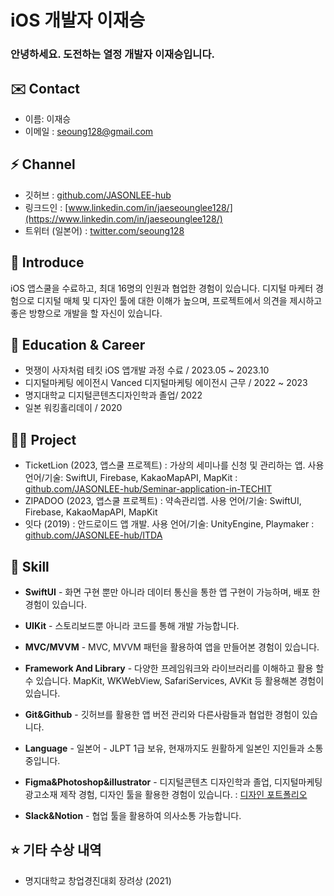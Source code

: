 iOS 개발자 이재승
==============

### 안녕하세요. 도전하는 열정 개발자 이재승입니다.

✉️ Contact
-------

*   이름: 이재승
*   이메일 : [seoung128@gmail.com](seoung128@gmail.com)

⚡️ Channel
-------

*   깃허브 : [github.com/JASONLEE-hub](https://github.com/JASONLEE-hub)
*   링크드인 : [www.linkedin.com/in/jaeseounglee128/](https://www.linkedin.com/in/jaeseounglee128/)
*   트위터 (일본어) : [twitter.com/seoung128](https://twitter.com/seoung128)


🤗 Introduce
-------

iOS 앱스쿨을 수료하고, 최대 16명의 인원과 협업한 경험이 있습니다. 디지털 마케터 경험으로 디지털 매체 및 디자인 툴에 대한 이해가 높으며, 프로젝트에서 의견을 제시하고 좋은 방향으로 개발을 할 자신이 있습니다.

🏫 Education & Career
-------

*   멋쟁이 사자처럼 테킷 iOS 앱개발 과정 수료 / 2023.05 ~ 2023.10
*   디지털마케팅 에이전시 Vanced 디지털마케팅 에이전시 근무 / 2022 ~ 2023
*   명지대학교 디지털콘텐츠디자인학과 졸업/ 2022
*   일본 워킹홀리데이 / 2020

🧑‍💻 Project
-------

*   TicketLion (2023, 앱스쿨 프로젝트) : 가상의 세미나를 신청 및 관리하는 앱. 사용 언어/기술: SwiftUI, Firebase, KakaoMapAPI, MapKit : [github.com/JASONLEE-hub/Seminar-application-in-TECHIT](https://github.com/JASONLEE-hub/Seminar-application-in-TECHIT)
*   ZIPADOO (2023, 앱스쿨 프로젝트) : 약속관리앱. 사용 언어/기술: SwiftUI, Firebase, KakaoMapAPI, MapKit
*   잇다 (2019) : 안드로이드 앱 개발. 사용 언어/기술: UnityEngine, Playmaker : [github.com/JASONLEE-hub/ITDA](https://github.com/JASONLEE-hub/ITDA)

🍏 Skill
-----

*   **SwiftUI** - 화면 구현 뿐만 아니라 데이터 통신을 통한 앱 구현이 가능하며, 배포 한 경험이 있습니다.

*   **UIKit** - 스토리보드뿐 아니라 코드를 통해 개발 가능합니다.

*   **MVC/MVVM** - MVC, MVVM 패턴을 활용하여 앱을 만들어본 경험이 있습니다.

*   **Framework And Library** - 다양한 프레임워크와 라이브러리를 이해하고 활용 할 수 있습니다. MapKit, WKWebView, SafariServices, AVKit 등 활용해본 경험이 있습니다. 

*   **Git&Github** - 깃허브를 활용한 앱 버전 관리와 다른사람들과 협업한 경험이 있습니다.

*   **Language** - 일본어 - JLPT 1급 보유, 현재까지도 원활하게 일본인 지인들과 소통중입니다.

*   **Figma&Photoshop&illustrator** - 디지털콘텐츠 디자인학과 졸업, 디지털마케팅 광고소재 제작 경험, 디자인 툴을 활용한 경험이 있습니다. : [디자인 포트폴리오](https://www.figma.com/file/UnhxIJ4jyHKKqpUI1zxeXB/%ED%8F%AC%ED%8A%B8%ED%8F%B4%EB%A6%AC%EC%98%A4?type=design&node-id=212%3A118&mode=design&t=WKV6wBVlV5jWTyNT-1)

*   **Slack&Notion** - 협업 툴을 활용하여 의사소통 가능합니다.

⭐️ 기타 수상 내역
--------

*   명지대학교 창업경진대회 장려상 (2021)
